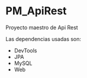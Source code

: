 # PM_ApiRest
Proyecto maestro de Api Rest


Las dependencias usadas son:
 - DevTools
 - JPA
 - MySQL
 - Web
 
 
